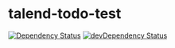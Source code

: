 # talend-todo-test

[![Dependency Status](https://david-dm.org/frassinier/talend-todo-test.svg)](https://david-dm.org/frassinier/talend-todo-test)
[![devDependency Status](https://david-dm.org/frassinier/talend-todo-test/dev-status.svg)](https://david-dm.org/frassinier/talend-todo-test#info=devDependencies)
